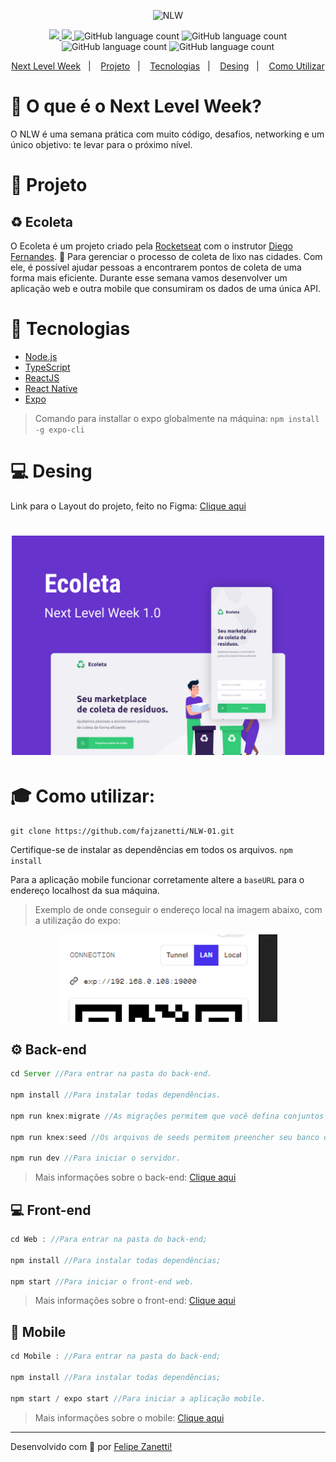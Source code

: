 <p align="center">
    <img src="https://lander.rocketseat.dev/uploads/nextlevelweek_18baaf82af.svg" alt="NLW" />
</p>
<p align="center">
    <a href="https://github.com/fajzanetti">
        <img src="https://img.shields.io/badge/GitHub-fajzanetti-7159C1?logo=GitHub"/>
    </a>
    <a href="https://www.linkedin.com/in/felipezanetti/">
        <img src="https://img.shields.io/badge/Linkedin-felipezanetti-7159C1?logo=linkedin"/>
    </a>
    <img alt="GitHub language count" src="https://img.shields.io/github/languages/count/fajzanetti/nlw?color=7159C1" />
    <img alt="GitHub language count" src="https://img.shields.io/github/languages/top/fajzanetti/nlw?color=7159C1" />
    <img alt="GitHub language count" src="https://img.shields.io/github/last-commit/fajzanetti/nlw?color=7159C1" />
    <img alt="GitHub language count" src="https://img.shields.io/github/repo-size/fajzanetti/nlw?color=7159C1" />
</p>
<p align="center">
  <a href="#-O-que-é-o-Next-Level-Week?">Next Level Week</a>&nbsp;&nbsp;&nbsp;|&nbsp;&nbsp;&nbsp;
  <a href="#-Projeto">Projeto</a>&nbsp;&nbsp;&nbsp;|&nbsp;&nbsp;&nbsp;
  <a href="#-Tecnologias">Tecnologias</a>&nbsp;&nbsp;&nbsp;|&nbsp;&nbsp;&nbsp;
  <a href="#-Desing">Desing</a>&nbsp;&nbsp;&nbsp;|&nbsp;&nbsp;&nbsp;
  <a href="#-Como-utilizar">Como Utilizar</a>
</p>

# 🤩 O que é o Next Level Week?

O NLW é uma semana prática com muito código, desafios, networking e um único objetivo: te levar para o próximo nível.

# 🚧 Projeto 
## ♻️ Ecoleta

O Ecoleta é um projeto criado pela [Rocketseat](https://rocketseat.com.br/) com o instrutor [Diego Fernandes](https://github.com/diego3g). :rocket: 
Para gerenciar o processo de coleta de lixo nas cidades. Com ele, é possível ajudar pessoas a encontrarem pontos de coleta de uma forma mais eficiente. Durante esse semana vamos desenvolver um aplicação web e outra mobile que consumiram os dados de uma única API.

# 💾 Tecnologias

- [Node.js](https://nodejs.org/)
- [TypeScript](https://www.typescriptlang.org/)
- [ReactJS](https://reactjs.org)
- [React Native](https://facebook.github.io/react-native/)
- [Expo](https://expo.io/)
> Comando para installar o expo globalmente na máquina: `npm install -g expo-cli`

# 💻 Desing

Link para o Layout do projeto, feito no Figma: [Clique aqui](https://www.figma.com/file/1SxgOMojOB2zYT0Mdk28lB/Ecoleta)

<h1 align="center">
    <img alt="Capa" title="Capa" src=".github/Capa.svg" width="500px" />
</h1>

# 🎓 Como utilizar:

```git
git clone https://github.com/fajzanetti/NLW-01.git
```
Certifique-se de instalar as dependências em todos os arquivos. `npm install`

Para a aplicação mobile funcionar corretamente altere a `baseURL` para o endereço localhost da sua máquina.
> Exemplo de onde conseguir o endereço local na imagem abaixo, com a utilização do expo: 
<div align="center">
    <img alt="Capa" title="Capa" src=".github/Localhost.PNG" width="350px" />
</div>

## ⚙️ Back-end

```js
cd Server //Para entrar na pasta do back-end.

npm install //Para instalar todas dependências.

npm run knex:migrate //As migrações permitem que você defina conjuntos de alterações de esquema, portanto é fácil atualizar um banco de dados.

npm run knex:seed //Os arquivos de seeds permitem preencher seu banco de dados com dados de teste ou propagação independentes dos arquivos de migração.

npm run dev //Para iniciar o servidor.
```
> Mais informações sobre o back-end: [Clique aqui](https://github.com/fajzanetti/NLW-01/tree/master/Server#anota%C3%A7%C3%B5es)

## 💻 Front-end

```js
cd Web : //Para entrar na pasta do back-end;

npm install //Para instalar todas dependências;

npm start //Para iniciar o front-end web.
```
> Mais informações sobre o front-end: [Clique aqui](https://github.com/fajzanetti/NLW-01/tree/master/Web#anota%C3%A7%C3%B5es)

## 📱 Mobile

```js
cd Mobile : //Para entrar na pasta do back-end;

npm install //Para instalar todas dependências;

npm start / expo start //Para iniciar a aplicação mobile.
```
> Mais informações sobre o mobile: [Clique aqui](https://github.com/fajzanetti/NLW-01/tree/master/mobile#comando-utilizado-no-projeto)

---

Desenvolvido com 💜 por [Felipe Zanetti!](https://www.linkedin.com/in/felipezanetti/)